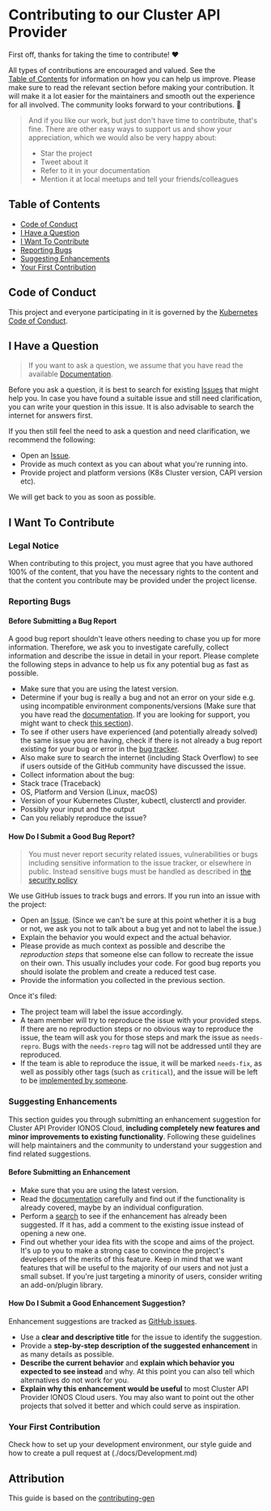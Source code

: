 # Contributing to our Cluster API Provider


First off, thanks for taking the time to contribute! ❤️

All types of contributions are encouraged and valued. See the  
[Table of Contents](#table-of-contents) for information on how you can help us improve. Please make sure to read the relevant
section before making your contribution. It will make it a lot easier for the
maintainers and smooth out the experience for all involved. The community
looks forward to your contributions. 🎉

> And if you like our work, but just don't have time to contribute, that's
fine. There are other easy ways to support us and show your
appreciation, which we would also be very happy about:
> - Star the project
> - Tweet about it
> - Refer to it in your documentation
> - Mention it at local meetups and tell your friends/colleagues

## Table of Contents

- [Code of Conduct](#code-of-conduct)
- [I Have a Question](#i-have-a-question)
- [I Want To Contribute](#i-want-to-contribute)
- [Reporting Bugs](#reporting-bugs)
- [Suggesting Enhancements](#suggesting-enhancements)
- [Your First Contribution](#your-first-contribution)

## Code of Conduct

This project and everyone participating in it is governed by the
[Kubernetes Code of Conduct](./CODE_OF_CONDUCT.md).

## I Have a Question

> If you want to ask a question, we assume that you have read the
available [Documentation](./docs/README.md).

Before you ask a question, it is best to search for existing
[Issues](https://github.com/ionos-cloud/cluster-api-provider-ionoscloud/issues)
that might help you. In case you have found a suitable issue and still need clarification,
you can write your question in this issue. It is also advisable to search the internet
for answers first.

If you then still feel the need to ask a question and need clarification, we recommend
the following:

- Open an [Issue](https://github.com/ionos-cloud/cluster-api-provider-ionoscloud/issues/new).
- Provide as much context as you can about what you're running into.
- Provide project and platform versions (K8s Cluster version, CAPI version etc).

We will get back to you as soon as possible.  

## I Want To Contribute

### Legal Notice
When contributing to this project, you must agree that you have authored 100% of the content,
that you have the necessary rights to the content and that the content you contribute may
be provided under the project license.

### Reporting Bugs

#### Before Submitting a Bug Report

A good bug report shouldn't leave others needing to chase you up for more information. Therefore,
we ask you to investigate carefully, collect information and describe the issue in detail in your
report. Please complete the following steps in advance to help us fix any potential bug as fast as possible.

- Make sure that you are using the latest version.
- Determine if your bug is really a bug and not an error on your side e.g. using incompatible
environment components/versions (Make sure that you have read the [documentation](./docs/README.md).
If you are looking for support, you might want to check [this section](#i-have-a-question)).
- To see if other users have experienced (and potentially already solved) the same issue you are
having, check if there is not already a bug report existing for your bug or error in the
[bug tracker](https://github.com/ionos-cloud/cluster-api-provider-ionoscloud/issues?q=label%3Abug).
- Also make sure to search the internet (including Stack Overflow) to see if users outside of
 the GitHub community have discussed the issue.
- Collect information about the bug:
- Stack trace (Traceback)
- OS, Platform and Version (Linux, macOS)
- Version of your Kubernetes Cluster, kubectl, clusterctl and provider.
- Possibly your input and the output
- Can you reliably reproduce the issue?
 
#### How Do I Submit a Good Bug Report?

> You must never report security related issues, vulnerabilities or bugs including sensitive
information to the issue tracker, or elsewhere in public. Instead sensitive bugs
must be handled as described in [the security policy](./SECURITY.md)

We use GitHub issues to track bugs and errors. If you run into an issue with the project:

- Open an [Issue](https://github.com/ionos-cloud/cluster-api-provider-ionoscloud/issues/new).
(Since we can't be sure at this point whether it is a bug or not, we ask you not to talk about
a bug yet and not to label the issue.)
- Explain the behavior you would expect and the actual behavior.
- Please provide as much context as possible and describe the *reproduction steps*
that someone else can follow to recreate the issue on their own. This usually includes your code.
For good bug reports you should isolate the problem and create a reduced test case.
- Provide the information you collected in the previous section.

Once it's filed:

- The project team will label the issue accordingly.
- A team member will try to reproduce the issue with your provided steps. If there are no
reproduction steps or no obvious way to reproduce the issue, the team will ask you for those
steps and mark the issue as `needs-repro`. Bugs with the `needs-repro` tag will not
be addressed until they are reproduced.
- If the team is able to reproduce the issue, it will be marked `needs-fix`,
as well as possibly other tags (such as `critical`), and the issue will be left to be
[implemented by someone](#your-first-code-contribution).

### Suggesting Enhancements

This section guides you through submitting an enhancement suggestion for
Cluster API Provider IONOS Cloud, **including completely new features and minor
improvements to existing functionality**. Following these guidelines will help maintainers
and the community to understand your suggestion and find related suggestions.

#### Before Submitting an Enhancement

- Make sure that you are using the latest version.
- Read the [documentation](./docs/README.md) carefully and find out if
the functionality is already covered, maybe by an individual configuration.
- Perform a [search](https://github.com/ionos-cloud/cluster-api-provider-ionoscloud/issues)
to see if the enhancement has already been suggested. If it has, add a comment
to the existing issue instead of opening a new one.
- Find out whether your idea fits with the scope and aims of the project. It's up to you to make
a strong case to convince the project's developers of the merits of this feature. Keep in mind
that we want features that will be useful to the majority of our users
and not just a small subset. If you're just targeting a minority of users,
consider writing an add-on/plugin library.

#### How Do I Submit a Good Enhancement Suggestion?

Enhancement suggestions are tracked as [GitHub issues](https://github.com/ionos-cloud/cluster-api-provider-ionoscloud/issues).

- Use a **clear and descriptive title** for the issue to identify the suggestion.
- Provide a **step-by-step description of the suggested enhancement** in as many
details as possible.
- **Describe the current behavior** and **explain which behavior you expected to see
instead** and why. At this point you can also tell which alternatives do not work for you.
- **Explain why this enhancement would be useful** to most Cluster API Provider IONOS Cloud users.
You may also want to point out the other projects that solved it better and which could serve as inspiration.

### Your First Contribution

Check how to set up your development environment, our style guide and how to create a pull
request at (./docs/Development.md)

## Attribution
This guide is based on the [contributing-gen](https://github.com/bttger/contributing-gen)

